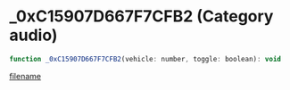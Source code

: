# _0xC15907D667F7CFB2 (Category audio)

```js
function _0xC15907D667F7CFB2(vehicle: number, toggle: boolean): void
```

[filename](_0xC15907D667F7CFB2_m.md ':include')